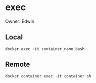 # exec

Owner: Edwin

## Local

```docker
docker exec -it container_name bash
```

## Remote

```docker
docker container exec -it container sh
```
